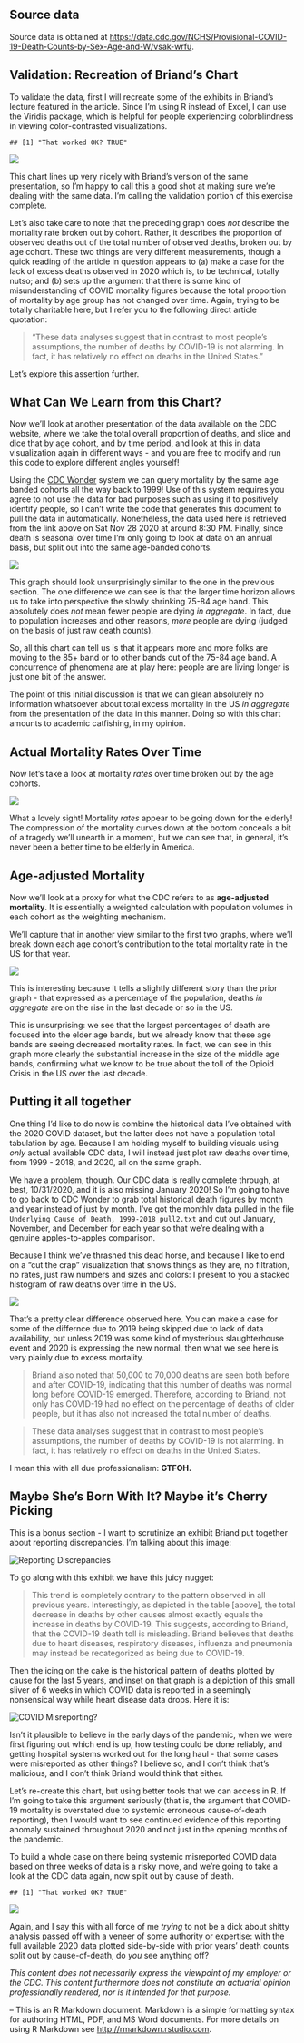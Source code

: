 ## Source data

Source data is obtained at
<https://data.cdc.gov/NCHS/Provisional-COVID-19-Death-Counts-by-Sex-Age-and-W/vsak-wrfu>.

## Validation: Recreation of Briand’s Chart

To validate the data, first I will recreate some of the exhibits in
Briand’s lecture featured in the article. Since I’m using R instead of
Excel, I can use the Viridis package, which is helpful for people
experiencing colorblindness in viewing color-contrasted visualizations.

    ## [1] "That worked OK? TRUE"

![](README_files/figure-markdown_strict/validate-1.png)

This chart lines up very nicely with Briand’s version of the same
presentation, so I’m happy to call this a good shot at making sure we’re
dealing with the same data. I’m calling the validation portion of this
exercise complete.

Let’s also take care to note that the preceding graph does *not*
describe the mortality rate broken out by cohort. Rather, it describes
the proportion of observed deaths out of the total number of observed
deaths, broken out by age cohort. These two things are very different
measurements, though a quick reading of the article in question appears
to (a) make a case for the lack of excess deaths observed in 2020 which
is, to be technical, totally nutso; and (b) sets up the argument that
there is some kind of misunderstanding of COVID mortality figures
because the total proportion of mortality by age group has not changed
over time. Again, trying to be totally charitable here, but I refer you
to the following direct article quotation:

> “These data analyses suggest that in contrast to most people’s
> assumptions, the number of deaths by COVID-19 is not alarming. In
> fact, it has relatively no effect on deaths in the United States.”

Let’s explore this assertion further.

## What Can We Learn from this Chart?

Now we’ll look at another presentation of the data available on the CDC
website, where we take the total overall proportion of deaths, and slice
and dice that by age cohort, and by time period, and look at this in
data visualization again in different ways - and you are free to modify
and run this code to explore different angles yourself!

Using the [CDC Wonder](https://wonder.cdc.gov/ucd-icd10.html) system we
can query mortality by the same age banded cohorts all the way back to
1999! Use of this system requires you agree to not use the data for bad
purposes such as using it to positively identify people, so I can’t
write the code that generates this document to pull the data in
automatically. Nonetheless, the data used here is retrieved from the
link above on Sat Nov 28 2020 at around 8:30 PM. Finally, since death is
seasonal over time I’m only going to look at data on an annual basis,
but split out into the same age-banded cohorts.

![](README_files/figure-markdown_strict/mortality-over-time-1.png)

This graph should look unsurprisingly similar to the one in the previous
section. The one difference we can see is that the larger time horizon
allows us to take into perspective the slowly shrinking 75-84 age band.
This absolutely does *not* mean fewer people are dying *in aggregate*.
In fact, due to population increases and other reasons, *more* people
are dying (judged on the basis of just raw death counts).

So, all this chart can tell us is that it appears more and more folks
are moving to the 85+ band or to other bands out of the 75-84 age band.
A concurrence of phenomena are at play here: people are are living
longer is just one bit of the answer.

The point of this initial discussion is that we can glean absolutely no
information whatsoever about total excess mortality in the US *in
aggregate* from the presentation of the data in this manner. Doing so
with this chart amounts to academic catfishing, in my opinion.

## Actual Mortality Rates Over Time

Now let’s take a look at mortality *rates* over time broken out by the
age cohorts.

![](README_files/figure-markdown_strict/mortality-over-time-2-1.png)

What a lovely sight! Mortality *rates* appear to be going down for the
elderly! The compression of the mortality curves down at the bottom
conceals a bit of a tragedy we’ll unearth in a moment, but we can see
that, in general, it’s never been a better time to be elderly in
America.

## Age-adjusted Mortality

Now we’ll look at a proxy for what the CDC refers to as **age-adjusted
mortality**. It is essentially a weighted calculation with population
volumes in each cohort as the weighting mechanism.

We’ll capture that in another view similar to the first two graphs,
where we’ll break down each age cohort’s contribution to the total
mortality rate in the US for that year.

![](README_files/figure-markdown_strict/mortality-over-time-3-1.png)

This is interesting because it tells a slightly different story than the
prior graph - that expressed as a percentage of the population, deaths
*in aggregate* are on the rise in the last decade or so in the US.

This is unsurprising: we see that the largest percentages of death are
focused into the elder age bands, but we already know that these age
bands are seeing decreased mortality rates. In fact, we can see in this
graph more clearly the substantial increase in the size of the middle
age bands, confirming what we know to be true about the toll of the
Opioid Crisis in the US over the last decade.

## Putting it all together

One thing I’d like to do now is combine the historical data I’ve
obtained with the 2020 COVID dataset, but the latter does not have a
population total tabulation by age. Because I am holding myself to
building visuals using *only* actual available CDC data, I will instead
just plot raw deaths over time, from 1999 - 2018, and 2020, all on the
same graph.

We have a problem, though. Our CDC data is really complete through, at
best, 10/31/2020, and it is also missing January 2020! So I’m going to
have to go back to CDC Wonder to grab total historical death figures by
month and year instead of just by month. I’ve got the monthly data
pulled in the file `Underlying Cause of Death, 1999-2018_pull2.txt` and
cut out January, November, and December for each year so that we’re
dealing with a genuine apples-to-apples comparison.

Because I think we’ve thrashed this dead horse, and because I like to
end on a “cut the crap” visualization that shows things as they are, no
filtration, no rates, just raw numbers and sizes and colors: I present
to you a stacked histogram of raw deaths over time in the US.

![](README_files/figure-markdown_strict/mortality-over-time-4-1.png)

That’s a pretty clear difference observed here. You can make a case for
some of the differnce due to 2019 being skipped due to lack of data
availability, but unless 2019 was some kind of mysterious slaughterhouse
event and 2020 is expressing the new normal, then what we see here is
very plainly due to excess mortality.

> Briand also noted that 50,000 to 70,000 deaths are seen both before
> and after COVID-19, indicating that this number of deaths was normal
> long before COVID-19 emerged. Therefore, according to Briand, not only
> has COVID-19 had no effect on the percentage of deaths of older
> people, but it has also not increased the total number of deaths.

> These data analyses suggest that in contrast to most people’s
> assumptions, the number of deaths by COVID-19 is not alarming. In
> fact, it has relatively no effect on deaths in the United States.

I mean this with all due professionalism: **GTFOH.**

## Maybe She’s Born With It? Maybe it’s Cherry Picking

This is a bonus section - I want to scrutinize an exhibit Briand put
together about reporting discrepancies. I’m talking about this image:

![Reporting
Discrepancies](https://web.archive.org/web/20201126181148im_/https://snworksceo.imgix.net/jhn/6b057424-a047-49bd-96b5-c0a65cbce88a.sized-1000x1000.png?w=2000&dpr=1.5)

To go along with this exhibit we have this juicy nugget:

> This trend is completely contrary to the pattern observed in all
> previous years. Interestingly, as depicted in the table \[above\], the
> total decrease in deaths by other causes almost exactly equals the
> increase in deaths by COVID-19. This suggests, according to Briand,
> that the COVID-19 death toll is misleading. Briand believes that
> deaths due to heart diseases, respiratory diseases, influenza and
> pneumonia may instead be recategorized as being due to COVID-19.

Then the icing on the cake is the historical pattern of deaths plotted
by cause for the last 5 years, and inset on that graph is a depiction of
this small sliver of 6 weeks in which COVID data is reported in a
seemingly nonsensical way while heart disease data drops. Here it is:

![COVID
Misreporting?](https://web.archive.org/web/20201126181148im_/https://snworksceo.imgix.net/jhn/943c93ab-5e5e-4402-a235-5e756030ca8f.sized-1000x1000.png?w=2000&dpr=1.5)

Isn’t it plausible to believe in the early days of the pandemic, when we
were first figuring out which end is up, how testing could be done
reliably, and getting hospital systems worked out for the long haul -
that some cases were misreported as other things? I believe so, and I
don’t think that’s malicious, and I don’t think Briand would think that
either.

Let’s re-create this chart, but using better tools that we can access in
R. If I’m going to take this argument seriously (that is, the argument
that COVID-19 mortality is overstated due to systemic erroneous
cause-of-death reporting), then I would want to see continued evidence
of this reporting anomaly sustained throughout 2020 and not just in the
opening months of the pandemic.

To build a whole case on there being systemic misreported COVID data
based on three weeks of data is a risky move, and we’re going to take a
look at the CDC data again, now split out by cause of death.

    ## [1] "That worked OK? TRUE"

![](README_files/figure-markdown_strict/fuck-cherry-pickers-1.png)

Again, and I say this with all force of me *trying* to not be a dick
about shitty analysis passed off with a veneer of some authority or
expertise: with the full available 2020 data plotted side-by-side with
prior years’ death counts split out by cause-of-death, do *you* see
anything off?

*This content does not necessarily express the viewpoint of my employer
or the CDC. This content furthermore does not constitute an actuarial
opinion professionally rendered, nor is it intended for that purpose.*

– This is an R Markdown document. Markdown is a simple formatting syntax
for authoring HTML, PDF, and MS Word documents. For more details on
using R Markdown see <http://rmarkdown.rstudio.com>.
